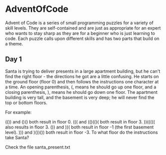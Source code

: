 # AdventOfCode
Advent of Code is a series of small programming puzzles for a variety of
skill levels. They are self-contained and are just as appropriate for an
expert who wants to stay sharp as they are for a beginner who is just
learning to code. Each puzzle calls upon different skills and has two
parts that build on a theme.

## Day 1
Santa is trying to deliver presents in a large apartment building, but he
can't find the right floor - the directions he got are a little confusing.
He starts on the ground floor (floor 0) and then follows the instructions
one character at a time. An opening parenthesis, (, means he should go up
one floor, and a closing parenthesis, ), means he should go down one floor.
The apartment building is very tall, and the basement is very deep; he will
never find the top or bottom floors.

For example:

(()) and ()() both result in floor 0.
((( and (()(()( both result in floor 3.
))((((( also results in floor 3.
()) and ))( both result in floor -1 (the first basement level).
))) and )())()) both result in floor -3.
To what floor do the instructions take Santa?

Check the file santa_present.txt
